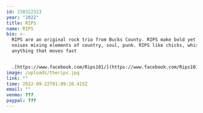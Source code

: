 ```yaml
---
id: 238322323
year: "2022"
title: RIPS
name: RIPS
bio: >-
  RIPS are an original rock trio from Bucks County. RIPS make bold yet melodic
  noises mixing elements of country, soul, punk. RIPS like chicks, whiskey and
  anything that moves fast


  .[https://www.facebook.com/​Rips101/](https://www.facebook.com/Rips101/)
image: /uploads/therips.jpg
link: ""
time: 2022-09-22T01:09:28.415Z
email: ""
venmo: ???
paypal: ???
---
```

